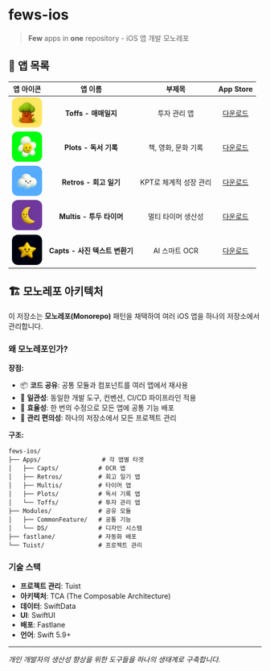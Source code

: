 # fews-ios

> **Few** apps in **one** repository - iOS 앱 개발 모노레포

## 📱 앱 목록

|                                                            앱 아이콘                                                             |            앱 이름             |         부제목         |                   App Store                   |
| :------------------------------------------------------------------------------------------------------------------------------: | :----------------------------: | :--------------------: | :-------------------------------------------: |
| <img src="Apps/Toffs/Resources/Assets.xcassets/AppIcon.appiconset/512.png" width="60" height="60" style="border-radius: 12px;">  |      **Toffs - 매매일지**      |      투자 관리 앱      | [다운로드](https://apps.apple.com/app/toffs)  |
| <img src="Apps/Plots/Resources/Assets.xcassets/AppIcon.appiconset/512.png" width="60" height="60" style="border-radius: 12px;">  |     **Plots - 독서 기록**      |  책, 영화, 문화 기록   | [다운로드](https://apps.apple.com/app/plots)  |
| <img src="Apps/Retros/Resources/Assets.xcassets/AppIcon.appiconset/512.png" width="60" height="60" style="border-radius: 12px;"> |     **Retros - 회고 일기**     | KPT로 체계적 성장 관리 | [다운로드](https://apps.apple.com/app/retros) |
| <img src="Apps/Multis/Resources/Assets.xcassets/AppIcon.appiconset/512.png" width="60" height="60" style="border-radius: 12px;"> |    **Multis - 투두 타이머**    |   멀티 타이머 생산성   | [다운로드](https://apps.apple.com/app/multis) |
| <img src="Apps/Capts/Resources/Assets.xcassets/AppIcon.appiconset/512.png" width="60" height="60" style="border-radius: 12px;">  | **Capts - 사진 텍스트 변환기** |     AI 스마트 OCR      | [다운로드](https://apps.apple.com/app/capts)  |

## 🏗️ 모노레포 아키텍처

이 저장소는 **모노레포(Monorepo)** 패턴을 채택하여 여러 iOS 앱을 하나의 저장소에서 관리합니다.

### 왜 모노레포인가?

**장점:**

- 📦 **코드 공유**: 공통 모듈과 컴포넌트를 여러 앱에서 재사용
- 🔄 **일관성**: 동일한 개발 도구, 컨벤션, CI/CD 파이프라인 적용
- 🚀 **효율성**: 한 번의 수정으로 모든 앱에 공통 기능 배포
- 🎯 **관리 편의성**: 하나의 저장소에서 모든 프로젝트 관리

**구조:**

```
fews-ios/
├── Apps/                 # 각 앱별 타겟
│   ├── Capts/           # OCR 앱
│   ├── Retros/          # 회고 일기 앱
│   ├── Multis/          # 타이머 앱
│   ├── Plots/           # 독서 기록 앱
│   └── Toffs/           # 투자 관리 앱
├── Modules/             # 공유 모듈
│   ├── CommonFeature/   # 공통 기능
│   └── DS/              # 디자인 시스템
├── fastlane/            # 자동화 배포
└── Tuist/               # 프로젝트 관리
```

### 기술 스택

- **프로젝트 관리**: Tuist
- **아키텍처**: TCA (The Composable Architecture)
- **데이터**: SwiftData
- **UI**: SwiftUI
- **배포**: Fastlane
- **언어**: Swift 5.9+

---

_개인 개발자의 생산성 향상을 위한 도구들을 하나의 생태계로 구축합니다._
